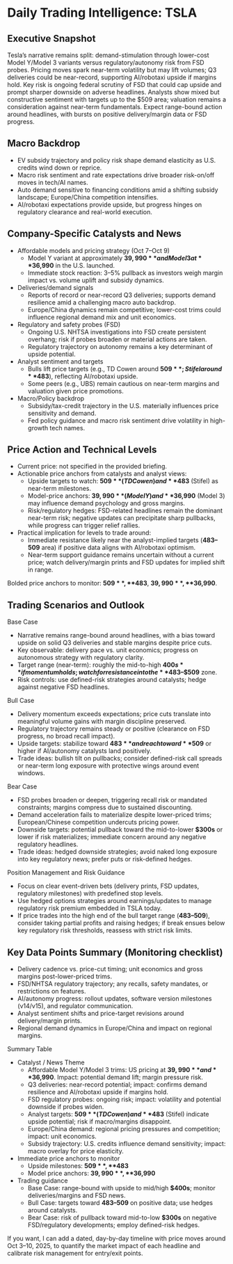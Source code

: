 # Daily Trading Intelligence: TSLA

## Executive Snapshot
Tesla’s narrative remains split: demand-stimulation through lower-cost Model Y/Model 3 variants versus regulatory/autonomy risk from FSD probes. Pricing moves spark near-term volatility but may lift volumes; Q3 deliveries could be near-record, supporting AI/robotaxi upside if margins hold. Key risk is ongoing federal scrutiny of FSD that could cap upside and prompt sharper downside on adverse headlines. Analysts show mixed but constructive sentiment with targets up to the $509 area; valuation remains a consideration against near-term fundamentals. Expect range-bound action around headlines, with bursts on positive delivery/margin data or FSD progress.

## Macro Backdrop
- EV subsidy trajectory and policy risk shape demand elasticity as U.S. credits wind down or reprice. 
- Macro risk sentiment and rate expectations drive broader risk-on/off moves in tech/AI names.
- Auto demand sensitive to financing conditions amid a shifting subsidy landscape; Europe/China competition intensifies.
- AI/robotaxi expectations provide upside, but progress hinges on regulatory clearance and real-world execution.

## Company-Specific Catalysts and News
- Affordable models and pricing strategy (Oct 7–Oct 9)
  - Model Y variant at approximately **$39,990** and Model 3 at **$36,990** in the U.S. launched.
  - Immediate stock reaction: 3–5% pullback as investors weigh margin impact vs. volume uplift and subsidy dynamics.
- Deliveries/demand signals
  - Reports of record or near-record Q3 deliveries; supports demand resilience amid a challenging macro auto backdrop.
  - Europe/China dynamics remain competitive; lower-cost trims could influence regional demand mix and unit economics.
- Regulatory and safety probes (FSD)
  - Ongoing U.S. NHTSA investigations into FSD create persistent overhang; risk if probes broaden or material actions are taken.
  - Regulatory trajectory on autonomy remains a key determinant of upside potential.
- Analyst sentiment and targets
  - Bulls lift price targets (e.g., TD Cowen around **$509**; Stifel around **$483**), reflecting AI/robotaxi upside.
  - Some peers (e.g., UBS) remain cautious on near-term margins and valuation given price promotions.
- Macro/Policy backdrop
  - Subsidy/tax-credit trajectory in the U.S. materially influences price sensitivity and demand.
  - Fed policy guidance and macro risk sentiment drive volatility in high-growth tech names.

## Price Action and Technical Levels
- Current price: not specified in the provided briefing.
- Actionable price anchors from catalysts and analyst views:
  - Upside targets to watch: **$509** (TD Cowen) and **$483** (Stifel) as near-term milestones.
  - Model-price anchors: **$39,990** (Model Y) and **$36,990** (Model 3) may influence demand psychology and gross margins.
  - Risk/regulatory hedges: FSD-related headlines remain the dominant near-term risk; negative updates can precipitate sharp pullbacks, while progress can trigger relief rallies.
- Practical implication for levels to trade around:
  - Immediate resistance likely near the analyst-implied targets (**$483–$509** area) if positive data aligns with AI/robotaxi optimism.
  - Near-term support guidance remains uncertain without a current price; watch delivery/margin prints and FSD updates for implied shift in range.

 Bolded price anchors to monitor: **$509**, **$483**, **$39,990**, **$36,990**.

## Trading Scenarios and Outlook

Base Case
- Narrative remains range-bound around headlines, with a bias toward upside on solid Q3 deliveries and stable margins despite price cuts.
- Key observable: delivery pace vs. unit economics; progress on autonomous strategy with regulatory clarity.
- Target range (near-term): roughly the mid-to-high **$400s** if momentum holds; watch for resistance into the **$483–$509** zone.
- Risk controls: use defined-risk strategies around catalysts; hedge against negative FSD headlines.

Bull Case
- Delivery momentum exceeds expectations; price cuts translate into meaningful volume gains with margin discipline preserved.
- Regulatory trajectory remains steady or positive (clearance on FSD progress, no broad recall impact).
- Upside targets: stabilize toward **$483** and reach toward **$509** or higher if AI/autonomy catalysts land positively.
- Trade ideas: bullish tilt on pullbacks; consider defined-risk call spreads or near-term long exposure with protective wings around event windows.

Bear Case
- FSD probes broaden or deepen, triggering recall risk or mandated constraints; margins compress due to sustained discounting.
- Demand acceleration fails to materialize despite lower-priced trims; European/Chinese competition undercuts pricing power.
- Downside targets: potential pullback toward the mid-to-lower **$300s** or lower if risk materializes; immediate concern around any negative regulatory headlines.
- Trade ideas: hedged downside strategies; avoid naked long exposure into key regulatory news; prefer puts or risk-defined hedges.

Position Management and Risk Guidance
- Focus on clear event-driven bets (delivery prints, FSD updates, regulatory milestones) with predefined stop levels.
- Use hedged options strategies around earnings/updates to manage regulatory risk premium embedded in TSLA today.
- If price trades into the high end of the bull target range (**$483–$509**), consider taking partial profits and raising hedges; if break ensues below key regulatory risk thresholds, reassess with strict risk limits.

## Key Data Points Summary (Monitoring checklist)
- Delivery cadence vs. price-cut timing; unit economics and gross margins post-lower-priced trims.
- FSD/NHTSA regulatory trajectory; any recalls, safety mandates, or restrictions on features.
- AI/autonomy progress: rollout updates, software version milestones (v14/v15), and regulator communication.
- Analyst sentiment shifts and price-target revisions around delivery/margin prints.
- Regional demand dynamics in Europe/China and impact on regional margins.

Summary Table
- Catalyst / News Theme
  - Affordable Model Y/Model 3 trims: US pricing at **$39,990** and **$36,990**. Impact: potential demand lift; margin pressure risk.
  - Q3 deliveries: near-record potential; impact: confirms demand resilience and AI/robotaxi upside if margins hold.
  - FSD regulatory probes: ongoing risk; impact: volatility and potential downside if probes widen.
  - Analyst targets: **$509** (TD Cowen) and **$483** (Stifel) indicate upside potential; risk if macro/margins disappoint.
  - Europe/China demand: regional pricing pressures and competition; impact: unit economics.
  - Subsidy trajectory: U.S. credits influence demand sensitivity; impact: macro overlay for price elasticity.
- Immediate price anchors to monitor
  - Upside milestones: **$509**, **$483**
  - Model price anchors: **$39,990**, **$36,990**
- Trading guidance
  - Base Case: range-bound with upside to mid/high **$400s**; monitor deliveries/margins and FSD news.
  - Bull Case: targets toward **$483–$509** on positive data; use hedges around catalysts.
  - Bear Case: risk of pullback toward mid-to-low **$300s** on negative FSD/regulatory developments; employ defined-risk hedges.

If you want, I can add a dated, day-by-day timeline with price moves around Oct 3–10, 2025, to quantify the market impact of each headline and calibrate risk management for entry/exit points.